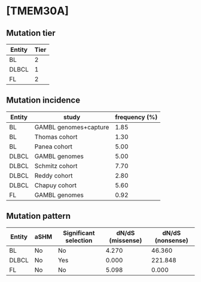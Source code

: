 # [TMEM30A]

## Mutation tier

|Entity|Tier|
|------|----|
|BL    |2   |
|DLBCL |1   |
|FL    |2   |

## Mutation incidence

|Entity|study                |frequency (%)|
|------|---------------------|-------------|
|BL    |GAMBL genomes+capture|1.85         |
|BL    |Thomas cohort        |1.30         |
|BL    |Panea cohort         |5.00         |
|DLBCL |GAMBL genomes        |5.00         |
|DLBCL |Schmitz cohort       |7.70         |
|DLBCL |Reddy cohort         |2.80         |
|DLBCL |Chapuy cohort        |5.60         |
|FL    |GAMBL genomes        |0.92         |

## Mutation pattern

|Entity|aSHM|Significant selection|dN/dS (missense)|dN/dS (nonsense)|
|------|----|---------------------|----------------|----------------|
|BL    |No  |No                   |4.270           | 46.360         |
|DLBCL |No  |Yes                  |0.000           |221.848         |
|FL    |No  |No                   |5.098           |  0.000         |


